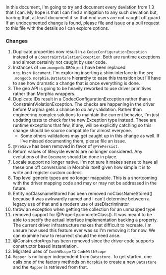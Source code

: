 In this document, I'm going to try and document every deviation from 1.3 that I can.  My hope is that I can find a mitigation to any such
 deviation but, barring that, at least document it so that end users are not caught off guard.  If an undocumented change is found, 
 please file and issue or a pull request to this file with the details so I can explore options.
 
### Changes
1. Duplicate properties now result in a `CodecConfigurationException` instead of a `ConstraintViolationException`.  Both are runtime 
exceptions and almost certainly not caught by user code.
1. Instances of `com.mongodb.DBObject` have been replaced `org.bson.Document`.  I'm exploring inserting a shim interface in the `org
.mongodb.morphia.Datastore` hierarchy to ease this transition but I'll have to see how dramatic a change that is once everything is done.
1. The geo API is going to be heavily reworked to use driver primitives rather than Morphia wrappers.
1. Duplicate IDs result in a CodecConfigurationException rather than a ConstraintViolationException.  The checks are happening in the 
driver before Morphia gets a chance to do any validation.  Rather than engineering complex solutions to maintain the current behavior, 
I'm just updating tests to check for the new Exception type instead.  These are runtime exceptions that few, if any, will be explicitly 
catching so this change should be source compatible for almost everyone. 
    * Some others validations may get caught up in this change as well.  If I've missed documenting them, please file an issue.
1. `@PreSave` has been removed in favor of `@PrePersist`.
1. Return values of lifecycle events are no longer considered.  Any evolutions of the `Document` should be done in place.
1. Locale support no longer native.  I'm not sure it makes sense to have all these one off conversions in Morphia itself given how simple
 it is to write and register custom codecs.
1. Top level generic types are no longer mappable.  This is a shortcoming with the driver mapping code and may or may not be addressed in
 the future.
1. Entity.noClassnameStored has been removed noClassNameStored() because it was awkwardly named and I can't determine between a legacy use of that and a modern use of useDiscriminator
1. throw an exception when getting the collection for an unmapped type
1. removed support for @Property.concreteClass().  It was meant to be able to specify the actual interface implementation backing a 
property.  The current driver infrastructure makes that difficult to recreate.  I'm unsure how used this feature ever was so I'm removing
 it for now.  We can examine how to resurrect should the need arise. 
1. @ConstructorArgs has been removed since the driver code supports constructor based instantiation.
1. Migrated uses of `CodeWScope` to `CodeWithScope`
1. `Mapper` is no longer independent from `Datastore`.  To get started, one calls one of the factory methods on `Morphia` to create a new
 `Datastore` and the `Mapper` is retrieved from that.